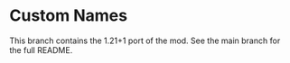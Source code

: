 # Custom Names

This branch contains the 1.21+1 port of the mod. See the main branch for the full README.
